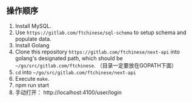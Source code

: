## 操作顺序
1. Install MySQL.
2. Use `https://gitlab.com/ftchinese/sql-schema` to setup schema and populate data.
3. Install Golang
4. Clone this repository `https://gitlab.com/ftchinese/next-api` into golang's designated path, which should be `~/go/src/gitlab.com/ftchinese`. （目录一定要放在GOPATH下面）
5. `cd` into `~/go/src/gitlab.com/ftchinese/next-api`
6. Execute `make`.
7. npm run start
8. 手动打开： http://localhost:4100/user/login 
